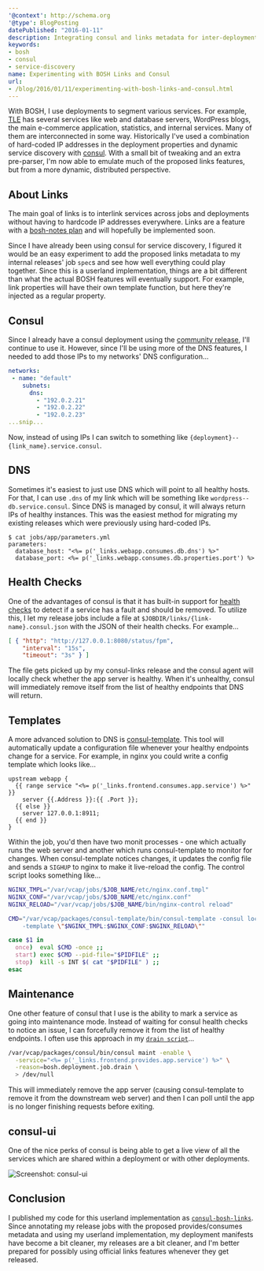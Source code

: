```yaml
---
'@context': http://schema.org
'@type': BlogPosting
datePublished: "2016-01-11"
description: Integrating consul and links metadata for inter-deployment service dependencies.
keywords:
- bosh
- consul
- service-discovery
name: Experimenting with BOSH Links and Consul
url:
- /blog/2016/01/11/experimenting-with-bosh-links-and-consul.html
---
```


With BOSH, I use deployments to segment various services. For example, [TLE][1] has several services like web and database servers, WordPress blogs, the main e-commerce application, statistics, and internal services. Many of them are interconnected in some way. Historically I've used a combination of hard-coded IP addresses in the deployment properties and dynamic service discovery with [consul][2]. With a small bit of tweaking and an extra pre-parser, I'm now able to emulate much of the proposed links features, but from a more dynamic, distributed perspective.

<!--more-->


## About Links

The main goal of links is to interlink services across jobs and deployments without having to hardcode IP addresses everywhere. Links are a feature with a [bosh-notes plan][3] and will hopefully be implemented soon.

Since I have already been using consul for service discovery, I figured it would be an easy experiment to add the proposed links metadata to my internal releases' job `spec`s and see how well everything could play together. Since this is a userland implementation, things are a bit different than what the actual BOSH features will eventually support. For example, link properties will have their own template function, but here they're injected as a regular property.


## Consul

Since I already have a consul deployment using the [community release][9], I'll continue to use it. However, since I'll be using more of the DNS features, I needed to add those IPs to my networks' DNS configuration...

```yaml
networks:
 - name: "default"
    subnets:
      dns:
        - "192.0.2.21"
        - "192.0.2.22"
        - "192.0.2.23"
...snip...
```

Now, instead of using IPs I can switch to something like `{deployment}--{link_name}.service.consul`.


## DNS

Sometimes it's easiest to just use DNS which will point to all healthy hosts. For that, I can use `.dns` of my link which will be something like `wordpress--db.service.consul`. Since DNS is managed by consul, it will always return IPs of healthy instances. This was the easiest method for migrating my existing releases which were previously using hard-coded IPs.

    $ cat jobs/app/parameters.yml
    parameters:
      database_host: "<%= p('_links.webapp.consumes.db.dns') %>"
      database_port: <%= p('_links.webapp.consumes.db.properties.port') %>


## Health Checks

One of the advantages of consul is that it has built-in support for [health checks][5] to detect if a service has a fault and should be removed. To utilize this, I let my release jobs include a file at `$JOBDIR/links/{link-name}.consul.json` with the JSON of their health checks. For example...

```json
[ { "http": "http://127.0.0.1:8080/status/fpm",
    "interval": "15s",
    "timeout": "3s" } ]
```

The file gets picked up by my consul-links release and the consul agent will locally check whether the app server is healthy. When it's unhealthy, consul will immediately remove itself from the list of healthy endpoints that DNS will return.


## Templates

A more advanced solution to DNS is [consul-template][6]. This tool will automatically update a configuration file whenever your healthy endpoints change for a service. For example, in nginx you could write a config template which looks like...

```go-text-template
upstream webapp {
  {{ range service "<%= p('_links.frontend.consumes.app.service') %>" }}
    server {{.Address }}:{{ .Port }};
  {{ else }}
    server 127.0.0.1:8911;
  {{ end }}
}
```

Within the job, you'd then have two monit processes - one which actually runs the web server and another which runs consul-template to monitor for changes. When consul-template notices changes, it updates the config file and sends a `SIGHUP` to nginx to make it live-reload the config. The control script looks something like...

```bash
NGINX_TMPL="/var/vcap/jobs/$JOB_NAME/etc/nginx.conf.tmpl"
NGINX_CONF="/var/vcap/jobs/$JOB_NAME/etc/nginx.conf"
NGINX_RELOAD="/var/vcap/jobs/$JOB_NAME/bin/nginx-control reload"

CMD="/var/vcap/packages/consul-template/bin/consul-template -consul localhost:8500 \
    -template \"$NGINX_TMPL:$NGINX_CONF:$NGINX_RELOAD\""

case $1 in
  once)  eval $CMD -once ;;
  start) exec $CMD --pid-file="$PIDFILE" ;;
  stop)  kill -s INT $( cat "$PIDFILE" ) ;;
esac
```


## Maintenance

One other feature of consul that I use is the ability to mark a service as going into maintenance mode. Instead of waiting for consul health checks to notice an issue, I can forcefully remove it from the list of healthy endpoints. I often use this approach in my [`drain script`][7]...

```bash
/var/vcap/packages/consul/bin/consul maint -enable \
  -service="<%= p('_links.frontend.provides.app.service') %>" \
  -reason=bosh.deployment.job.drain \
  > /dev/null
```

This will immediately remove the app server (causing consul-template to remove it from the downstream web server) and then I can poll until the app is no longer finishing requests before exiting.


## consul-ui

One of the nice perks of consul is being able to get a live view of all the services which are shared within a deployment or with other deployments.

![Screenshot: consul-ui](https://dpb587-website-us-east-1.s3.amazonaws.com/asset/blog/2016-01-11-experimenting-with-bosh-links-and-consul/consul-ui.png)


## Conclusion

I published my code for this userland implementation as [`consul-bosh-links`][8]. Since annotating my release jobs with the proposed provides/consumes metadata and using my userland implementation, my deployment manifests have become a bit cleaner, my releases are a bit cleaner, and I'm better prepared for possibly using official links features whenever they get released.


 [1]: https://www.theloopyewe.com/
 [2]: https://consul.io/
 [3]: https://github.com/cloudfoundry/bosh-notes/blob/master/links.md
 [4]: https://consul.io/docs/agent/options.html#dns_config
 [5]: https://consul.io/docs/agent/checks.html
 [6]: https://github.com/hashicorp/consul-template/
 [7]: https://bosh.io/docs/drain.html
 [8]: https://github.com/dpb587/consul-bosh-links-release
 [9]: https://github.com/cloudfoundry-community/consul-boshrelease/
